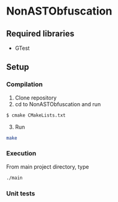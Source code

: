 # NonASTObfuscation
## Required libraries
* GTest
## Setup
### Compilation
1. Clone repository
2. cd to NonASTObfuscation and run
```bash
$ cmake CMakeLists.txt
```
3. Run
```bash
make 
```
### Execution
From main project directory, type
```bash
./main
```
### Unit tests

